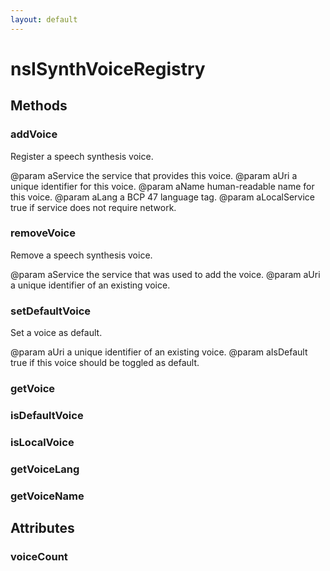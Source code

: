 ```yaml
---
layout: default
---
```


# nsISynthVoiceRegistry #

## Methods ##

### addVoice ###

Register a speech synthesis voice.

@param aService      the service that provides this voice.
@param aUri          a unique identifier for this voice.
@param aName         human-readable name for this voice.
@param aLang         a BCP 47 language tag.
@param aLocalService true if service does not require network.


### removeVoice ###

Remove a speech synthesis voice.

@param aService the service that was used to add the voice.
@param aUri     a unique identifier of an existing voice.


### setDefaultVoice ###

Set a voice as default.

@param aUri       a unique identifier of an existing voice.
@param aIsDefault true if this voice should be toggled as default.


### getVoice ###

### isDefaultVoice ###

### isLocalVoice ###

### getVoiceLang ###

### getVoiceName ###

## Attributes ##

### voiceCount ###
